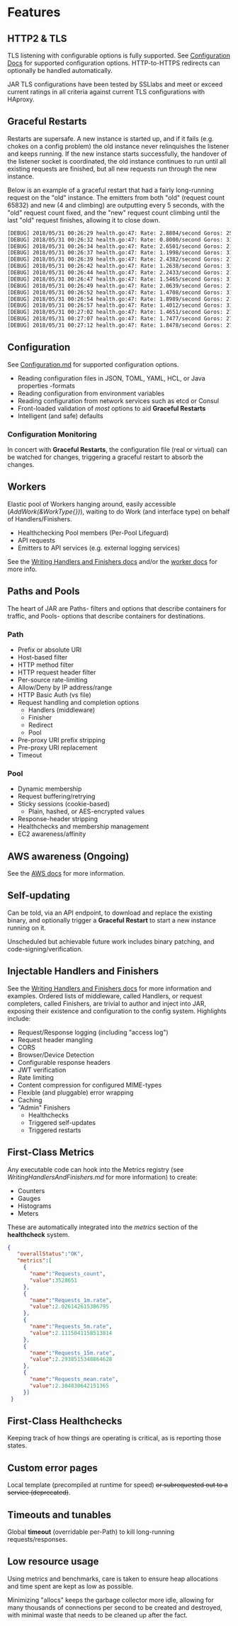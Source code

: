 # Features

## HTTP2 & TLS

TLS listening with configurable options is fully supported. See [Configuration Docs](Configuration.md) for supported configuration options. HTTP-to-HTTPS redirects can optionally be handled automatically.

JAR TLS configurations have been tested by SSLlabs and meet or exceed current ratings in all criteria against current TLS configurations with HAproxy.

## Graceful Restarts

Restarts are supersafe. A new instance is started up, and if it fails (e.g. chokes on a config problem) the old instance never relinquishes the listener and keeps running. If the new instance starts successfully, the handover of the listener socket is coordinated, the old instance continues to run until all existing requests are finished, but all new requests run through the new instance.

Below is an example of a graceful restart that had a fairly long-running request on the "old" instance. The emitters from both "old" (request count 65832) and new (4 and climbing) are outputting every 5 seconds, with the "old" request count fixed, and the "new" request count climbing until the last "old" request finishes, allowing it to close down.

```bash
[DEBUG] 2018/05/31 00:26:29 health.go:47: Rate: 2.8804/second Goros: 25 (2 / 0.00) Requests: 65832
[DEBUG] 2018/05/31 00:26:32 health.go:47: Rate: 0.8000/second Goros: 31 (10 / 0.00) Requests: 4
[DEBUG] 2018/05/31 00:26:34 health.go:47: Rate: 2.6501/second Goros: 21 (2 / 0.00) Requests: 65832
[DEBUG] 2018/05/31 00:26:37 health.go:47: Rate: 1.1998/second Goros: 31 (10 / 0.00) Requests: 33
[DEBUG] 2018/05/31 00:26:39 health.go:47: Rate: 2.4382/second Goros: 21 (2 / 0.00) Requests: 65832
[DEBUG] 2018/05/31 00:26:42 health.go:47: Rate: 1.2638/second Goros: 31 (10 / 0.00) Requests: 43
[DEBUG] 2018/05/31 00:26:44 health.go:47: Rate: 2.2433/second Goros: 21 (2 / 0.00) Requests: 65832
[DEBUG] 2018/05/31 00:26:47 health.go:47: Rate: 1.5465/second Goros: 31 (10 / 0.00) Requests: 67
[DEBUG] 2018/05/31 00:26:49 health.go:47: Rate: 2.0639/second Goros: 21 (2 / 0.00) Requests: 65832
[DEBUG] 2018/05/31 00:26:52 health.go:47: Rate: 1.4708/second Goros: 31 (10 / 0.00) Requests: 70
[DEBUG] 2018/05/31 00:26:54 health.go:47: Rate: 1.8989/second Goros: 21 (2 / 0.00) Requests: 65832
[DEBUG] 2018/05/31 00:26:57 health.go:47: Rate: 1.4012/second Goros: 31 (10 / 0.00) Requests: 73
[DEBUG] 2018/05/31 00:27:02 health.go:47: Rate: 1.4651/second Goros: 27 (2 / 0.00) Requests: 84
[DEBUG] 2018/05/31 00:27:07 health.go:47: Rate: 1.7477/second Goros: 27 (2 / 0.00) Requests: 109
[DEBUG] 2018/05/31 00:27:12 health.go:47: Rate: 1.8478/second Goros: 27 (2 / 0.00) Requests: 124
```

## Configuration

See [Configuration.md](Configuration.md) for supported configuration options.

* Reading configuration files in  JSON, TOML, YAML, HCL, or Java properties -formats
* Reading configuration from environment variables
* Reading configuration from network services such as etcd or Consul
* Front-loaded validation of *most* options to aid **Graceful Restarts**
* Intelligent (and safe) defaults

### Configuration Monitoring

In concert with **Graceful Restarts**, the configuration file (real or virtual) can be watched for changes, triggering a graceful restart to absorb the changes.

## Workers

Elastic pool of Workers hanging around, easily accessible (*AddWork(&WorkType{})*), waiting to do Work (and interface type) on behalf of Handlers/Finishers.

* Healthchecking Pool members (Per-Pool Lifeguard)
* API requests
* Emitters to API services (e.g. external logging services)
  
See the [Writing Handlers and Finishers docs](WritingHandlersAndFinishers.md) and/or the [worker docs](../workers/Readme.md) for more info.

## Paths and Pools

The heart of JAR are Paths- filters and options that describe containers for traffic, and Pools- options that describe containers for destinations.

### Path

* Prefix or absolute URI
* Host-based filter
* HTTP method filter
* HTTP request header filter
* Per-source rate-limiting
* Allow/Deny by IP address/range
* HTTP Basic Auth (vs file)
* Request handling and completion options
  * Handlers (middleware)
  * Finisher
  * Redirect
  * Pool
* Pre-proxy URI prefix stripping
* Pre-proxy URI replacement
* Timeout

### Pool

* Dynamic membership
* Request buffering/retrying
* Sticky sessions (cookie-based)
  * Plain, hashed, or AES-encrypted values
* Response-header stripping
* Healthchecks and membership management
* EC2 awareness/affinity

## AWS awareness (Ongoing)

See the [AWS docs](Aws.md) for more information.

## Self-updating

Can be told, via an API endpoint, to download and replace the existing binary, and optionally trigger a **Graceful Restart** to start a new instance running on it.

Unscheduled but achievable future work includes binary patching, and code-signing/verification.

## Injectable Handlers and Finishers

See the [Writing Handlers and Finishers docs](WritingHandlersAndFinishers.md) for more information and examples. Ordered lists of middleware, called Handlers, or request completers, called Finishers, are trivial to author and inject into JAR, exposing their existence and configuration to the config system.
Highlights include:

* Request/Response logging (including "access log")
* Request header mangling
* CORS
* Browser/Device Detection
* Configurable response headers
* JWT verification
* Rate limiting
* Content compression for configured MIME-types
* Flexible (and pluggable) error wrapping
* Caching
* "Admin" Finishers
  * Healthchecks
  * Triggered self-updates
  * Triggered restarts

## First-Class Metrics

Any executable code can hook into the Metrics registry (see *WritingHandlersAndFinishers.md* for more information) to create:

* Counters
* Gauges
* Histograms
* Meters

These are automatically integrated into the *metrics* section of the **healthcheck** system.

```json
{
   "overallStatus":"OK",
   "metrics":[
     {
       "name":"Requests_count",
       "value":3528651
     },
     {
       "name":"Requests_1m.rate",
       "value":2.026142615386795
     },
     {
       "name":"Requests_5m.rate",
       "value":2.1115041158513814
     },
     {
       "name":"Requests_15m.rate",
       "value":2.2938515348864628
     },
     {
       "name":"Requests_mean.rate",
       "value":2.304830642151365
     }]
 }
```

## First-Class Healthchecks

Keeping track of how things are operating is critical, as is reporting those states.

## Custom error pages

Local template (precompiled at runtime for speed) ~~or subrequested out to a service (deprecated)~~.

## Timeouts and tunables

Global **timeout** (overridable per-Path) to kill long-running requests/responses.

## Low resource usage

Using metrics and benchmarks, care is taken to ensure heap allocations and time spent are kept as low as possible.

Minimizing "allocs" keeps the garbage collector more idle, allowing for many thousands of connections per second to be created and destroyed, with minimal waste that needs to be cleaned up after the fact.
